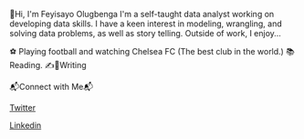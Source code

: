 👋Hi, I'm Feyisayo Olugbenga
I'm a self-taught data analyst working on developing data skills. I have a keen interest in modeling, wrangling, and solving data problems, as well as story telling. Outside of work, I enjoy...

⚽ Playing football and watching Chelsea FC (The best club in the world.)
📚 Reading.
✍️📝Writing

📬Connect with Me📬

[Twitter](https://twitter.com/lacostey94)

[Linkedin](https://www.linkedin.com/in/feyisayo-olugbenga/)
